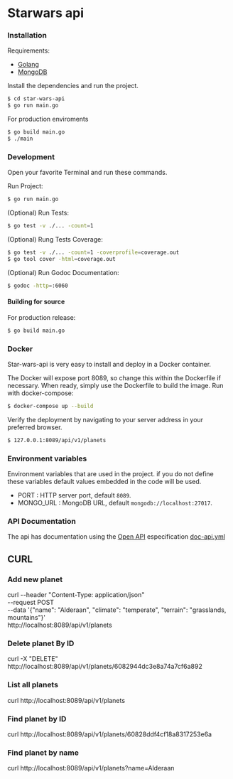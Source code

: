 # Starwars api

### Installation

Requirements:

- [Golang](https://golang.org.dl/)
- [MongoDB](https://mongodb.com)

Install the dependencies and run the project.

```bash
$ cd star-wars-api
$ go run main.go
```

For production enviroments

```bash
$ go build main.go
$ ./main
```

### Development
Open your favorite Terminal and run these commands.

Run Project:
```bash
$ go run main.go
```

(Optional) Run Tests:
```bash
$ go test -v ./... -count=1

```

(Optional) Rung Tests Coverage:
```bash
$ go test -v ./... -count=1 -coverprofile=coverage.out
$ go tool cover -html=coverage.out

```
(Optional) Run Godoc Documentation:
```bash
$ godoc -http=:6060
```

#### Building for source
For production release:
```bash
$ go build main.go
```
### Docker
Star-wars-api is very easy to install and deploy in a Docker container.

The Docker will expose port 8089, so change this within the Dockerfile if necessary. 
When ready, simply use the Dockerfile to build the image.
Run with docker-compose:

```bash
$ docker-compose up --build
```

Verify the deployment by navigating to your server address in your preferred browser.

```bash
$ 127.0.0.1:8089/api/v1/planets
```

### Environment variables
Environment variables that are used in the project. 
if you do not define these variables default values ​​embedded in the code will be used.

- PORT : HTTP server port, default `8089`.
- MONGO_URL : MongoDB URL, default `mongodb://localhost:27017`.

### API Documentation
The api has documentation using the [Open API](https://swagger.io/specification/) especification
[doc-api.yml](doc-api.yaml)

## CURL
### Add new planet
curl --header "Content-Type: application/json" \
  --request POST \
  --data '{"name": "Alderaan", "climate": "temperate", "terrain": "grasslands, mountains"}' \
  http://localhost:8089/api/v1/planets

### Delete planet By ID
curl -X "DELETE" http://localhost:8089/api/v1/planets/6082944dc3e8a74a7cf6a892

### List all planets
curl http://localhost:8089/api/v1/planets

### Find planet by ID
curl http://localhost:8089/api/v1/planets/60828ddf4cf18a8317253e6a

### Find planet by name
curl http://localhost:8089/api/v1/planets?name=Alderaan
